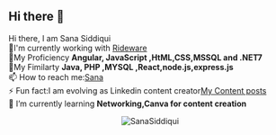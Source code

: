 ## Hi there 👋

<!--
**SanaUber/SanaUber** is a ✨ _special_ ✨ repository because its `README.md` (this file) appears on your GitHub profile.

Here are some ideas to get you started:

- 🔭 I’m currently working on ...
- 🌱 I’m currently learning ...
- 👯 I’m looking to collaborate on ...
- 🤔 I’m looking for help with ...
- 💬 Ask me about ...
- 📫 How to reach me: ...
- 😄 Pronouns: ...
- ⚡ Fun fact: ...
-->
<hi align="center">Hi there, I am Sana Siddiqui</h1></br>
🔭I'm currently working with <a href="https://www.ridewaretech.com/" target="blank">Rideware</a></br>
💬My Proficiency <strong>Angular, JavaScript ,HtML,CSS,MSSQL and .NET7 </strong></br>
🤔My Fimilarty <strong>Java, PHP ,MYSQL ,React,node.js,express.js </strong></br>
📫 How to reach me:<a href="https://github.com/SanaUber" target="blank">Sana </a></br>
⚡ Fun fact:I am evolving as Linkedin content creator<a href="www.linkedin.com/in/sana-cs" target="blank">My Content posts</a></br>
🌱 I’m currently learning <strong>Networking,Canva for content creation </strong></br>
<p align="center"> 
 <img src="https://github-readme-stats.vercel.app/api?username=SanaUber&show_icons-true" alt="SanaSiddiqui">
</p>
